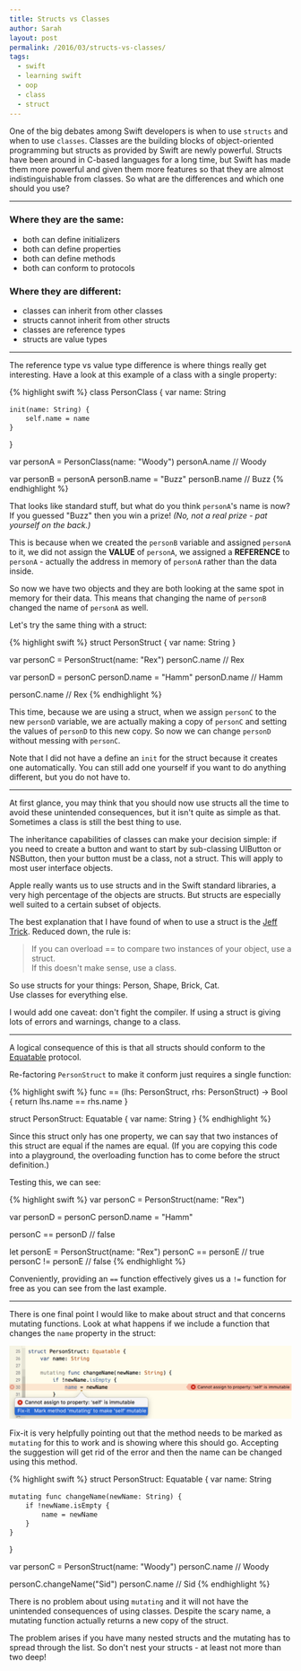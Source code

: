 ```yaml
---
title: Structs vs Classes
author: Sarah
layout: post
permalink: /2016/03/structs-vs-classes/
tags:
  - swift
  - learning swift
  - oop
  - class
  - struct
---
```

One of the big debates among Swift developers is when to use `structs` and when to use `classes`. Classes are the building blocks of object-oriented programming but structs as provided by Swift are newly powerful. Structs have been around in C-based languages for a long time, but Swift has made them more powerful and given them more features so that they are almost indistinguishable from classes. So what are the differences and which one should you use?

---

### Where they are the same:

- both can define initializers
- both can define properties
- both can define methods
- both can conform to protocols

### Where they are different:

- classes can inherit from other classes
- structs cannot inherit from other structs
- classes are reference types
- structs are value types

---

The reference type vs value type difference is where things really get interesting. Have a look at this example of a class with a single property:

{% highlight swift %}
class PersonClass {
    var name: String

    init(name: String) {
        self.name = name
    }
}

var personA = PersonClass(name: "Woody")
personA.name    // Woody

var personB = personA
personB.name = "Buzz"
personB.name    // Buzz
{% endhighlight %}


That looks like standard stuff, but what do you think `personA`'s name is now? If you guessed "Buzz" then you win a prize! *(No, not a real prize - pat yourself on the back.)*

This is because when we created the `personB` variable and assigned `personA` to it, we did not assign the **VALUE** of `personA`, we assigned a **REFERENCE** to `personA` - actually the address in memory of `personA` rather than the data inside.

So now we have two objects and they are both looking at the same spot in memory for their data. This means that changing the name of `personB` changed the name of `personA` as well.

Let's try the same thing with a struct:

{% highlight swift %}
struct PersonStruct {
    var name: String
}

var personC = PersonStruct(name: "Rex")
personC.name    // Rex

var personD = personC
personD.name = "Hamm"
personD.name    // Hamm

personC.name    // Rex
{% endhighlight %}

This time, because we are using a struct, when we assign `personC` to the new `personD` variable, we are actually making a copy of `personC` and setting the values of `personD` to this new copy. So now we can change `personD` without messing with `personC`.

Note that I did not have a define an `init` for the struct because it creates one automatically. You can still add one yourself if you want to do anything different, but you do not have to.

---

At first glance, you may think that you should now use structs all the time to avoid these unintended consequences, but it isn't quite as simple as that. Sometimes a class is still the best thing to use.

The inheritance capabilities of classes can make your decision simple: if you need to create a button and want to start by sub-classing UIButton or NSButton, then your button must be a class, not a struct. This will apply to most user interface objects.

Apple really wants us to use structs and in the Swift standard libraries, a very high percentage of the objects are structs. But structs are especially well suited to a certain subset of objects.

The best explanation that I have found of when to use a struct is the [Jeff Trick][1]. Reduced down, the rule is:

> If you can overload == to compare two instances of your object, use a struct. <br>
> If this doesn't make sense, use a class.

So use structs for your things: Person, Shape, Brick, Cat. <br>
Use classes for everything else.

I would add one caveat: don't fight the compiler. If using a struct is giving lots of errors and warnings, change to a class.

---

A logical consequence of this is that all structs should conform to the [Equatable][2] protocol.

Re-factoring `PersonStruct` to make it conform just requires a single function:

{% highlight swift %}
func == (lhs: PersonStruct, rhs: PersonStruct) -> Bool {
    return lhs.name == rhs.name
}

struct PersonStruct: Equatable {
    var name: String
}
{% endhighlight %}

Since this struct only has one property, we can say that two instances of this struct are equal if the names are equal.
(If you are copying this code into a playground, the overloading function has to come before the struct definition.)

Testing this, we can see:

{% highlight swift %}
var personC = PersonStruct(name: "Rex")

var personD = personC
personD.name = "Hamm"

personC == personD      // false

let personE = PersonStruct(name: "Rex")
personC == personE      // true
personC != personE      // false
{% endhighlight %}

Conveniently, providing an `==` function effectively gives us a `!=` function for free as you can see from the last example.

---

There is one final point I would like to make about struct and that concerns mutating functions. Look at what happens if we include a function that changes the `name` property in the struct:

![Mutating error][3]

Fix-it is very helpfully pointing out that the method needs to be marked as `mutating` for this to work and is showing where this should go. Accepting the suggestion will get rid of the error and then the name can be changed using this method.

{% highlight swift %}
struct PersonStruct: Equatable {
    var name: String

    mutating func changeName(newName: String) {
        if !newName.isEmpty {
            name = newName
        }
    }
}

var personC = PersonStruct(name: "Woody")
personC.name    // Woody

personC.changeName("Sid")
personC.name    // Sid
{% endhighlight %}

There is no problem about using `mutating` and it will not have the unintended consequences of using classes. Despite the scary name, a mutating function actually returns a new copy of the struct.

The problem arises if you have many nested structs and the mutating has to spread through the list. So don't nest your structs - at least not more than two deep!

[1]: http://faq.sealedabstract.com/structs_or_classes/#an-alternative-hypothesis
[2]: http://swiftdoc.org/v2.2/protocol/Equatable/
[3]: /images/mutating.png